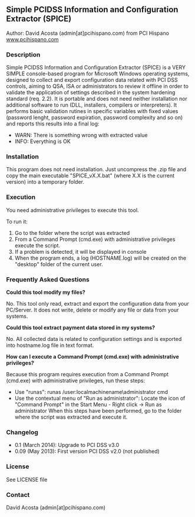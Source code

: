 ##  Simple PCIDSS Information and Configuration Extractor (SPICE)
Author: David Acosta (admin[at]pcihispano.com) from PCI Hispano www.pcihispano.com

### Description
Simple PCIDSS Information and Configuration Extractor (SPICE) is a VERY SIMPLE console-based program for Microsoft Windows operating systems, designed to collect and export configuration data related with PCI DSS controls, aiming to QSA, ISA or administrators to review it offline in order to validate the application of settings described in the system hardening standard (req. 2.2). It is portable and does not need neither installation nor additional software to run (DLL, installers, compilers or interpreters). It performs basic validation rutines in specific variables with fixed values (password lenght, password expiration, password complexity and so on) and reports this results into a final log:

- WARN: There is something wrong with extracted value
- INFO: Everything is OK

### Installation
This program does not need installation. Just uncompress the .zip file and copy the main executable "SPICE_vX.X.bat" (where X.X is the current version) into a temporary folder.

### Execution
You need administrative privileges to execute this tool.

To run it: 

1. Go to the folder where the script was extracted
2. From a Command Prompt (cmd.exe) with administrative privileges execute the script.
3. If a problem is detected, it will be displayed in console  
4. When the program ends, a log (HOSTNAME.log) will be created on the "desktop" folder of the current user.

### Frequently Asked Questions

**Could this tool modify my files?**

No. This tool only read, extract and export the configuration data from your PC/Server. It does not write, delete or modify any file or data from your systems. 

**Could this tool extract payment data stored in my systems?**

No. All collected data is related to configuration settings and is exported into hostname.log file in text format. 

**How can I execute a Command Prompt (cmd.exe) with administrative privileges?**

Because this program requires execution from a Command Prompt (cmd.exe) with administrative privileges, run these steps:
* Use "runas": runas /user:localmachinename\administrator cmd
* Use the contextual menu of "Run as administrator": Locate the icon of "Command Prompt" in the Start Menu - Right click -> Run as administrator
When this steps have been performed, go to the folder where the script was extracted and execute it. 

### Changelog

* 0.1 (March 2014): Upgrade to PCI DSS v3.0
* 0.09 (May 2013): First version PCI DSS v2.0 (not published)

### License
See LICENSE file 

### Contact
David Acosta (admin[at]pcihispano.com)
